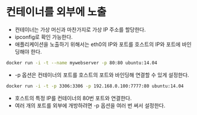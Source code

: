 # 컨테이너를 외부에 노출

- 컨테이너는 가상 머신과 마찬가지로 가상 IP 주소를 할당한다.
- ipconfig로 확인 가능한다.
- 애플리케이션을 노출하기 위해서는 eth0의 IP와 포트를 호스트의 IP와 포트에 바인딩해야 한다.


```bash
docker run -i -t --name mywebserver -p 80:80 ubuntu:14.04
```
- -p 옵션은 컨테이너의 포트를 호스트의 포트와 바인딩해 연결할 수 있게 설정한다.


```bash
docker run -i -t -p 3306:3306 -p 192.168.0.100:7777:80 ubuntu:14.04
```
- 호스트의 특정 IP를 컨테이너의 80번 포트와 연결한다.
- 여러 개의 포트를 외부에 개방하려면 -p 옵션을 여러 번 써서 설정한다.


